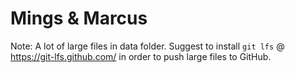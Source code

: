 # Mings & Marcus

Note: A lot of large files in data folder. Suggest to install `git lfs` @ https://git-lfs.github.com/ in order to push large files to GitHub.
